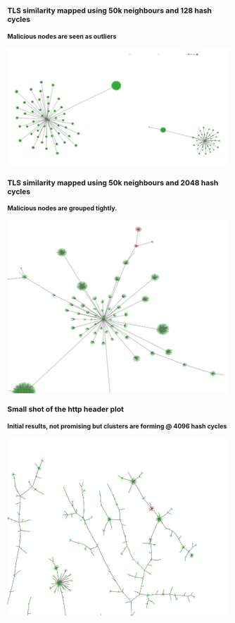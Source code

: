 ### TLS similarity mapped using 50k neighbours and 128 hash cycles
#### Malicious nodes are seen as outliers
![Alt text](tls_plot_default.png)
### TLS similarity mapped using 50k neighbours and 2048 hash cycles
#### Malicious nodes are grouped tightly.
![Alt text](tls_plot_50k.png)
### Small shot of the http header plot
#### Initial results, not promising but clusters are forming @ 4096 hash cycles
![Alt text](http_header_plot_2048.png)
